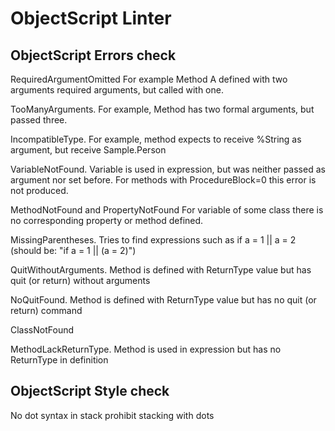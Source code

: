 # ObjectScript Linter
## ObjectScript Errors check

RequiredArgumentOmitted
For example Method A defined with two arguments required arguments, but called with one.

TooManyArguments.
    For example, Method has two formal arguments, but passed three.

IncompatibleType.
    For example, method expects to receive %String as argument, but receive Sample.Person

VariableNotFound.
    Variable is used in expression, but was neither passed as argument nor set before. For methods with ProcedureBlock=0 this error is not produced.

MethodNotFound and PropertyNotFound
    For variable of some class there is no corresponding property or method defined.

MissingParentheses.
    Tries to find expressions such as if a = 1 || a = 2 (should be: "if a = 1 || (a = 2)")

QuitWithoutArguments.
    Method is defined with ReturnType value but has quit (or return) without arguments

NoQuitFound.
    Method is defined with ReturnType value but has no quit (or return) command

ClassNotFound

MethodLackReturnType.
    Method is used in expression but has no ReturnType in definition
    
## ObjectScript Style check
No dot syntax in stack
    prohibit stacking with dots


